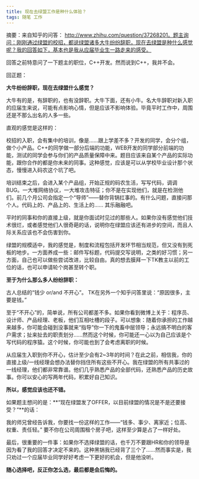 ```yaml
---
title: 现在去绿盟工作是种什么体验？
tags: 随笔 工作
--- 
```


摘要：来自知乎的问答： http://www.zhihu.com/question/37268201。题主询问：刚刚通过绿盟的校招，都说绿盟诸多大牛纷纷辞职，现在去绿盟是种什么感觉呢？我的回答如下，基本也是我从应届毕业生一路走来的感受。

<!--more-->

回答之前特意问了一下题主的职位，C++开发。然而说到C++，我并不会。

回正题：

**大牛纷纷辞职，现在去绿盟什么感觉？**

大牛有的是，有辞职的，也有没辞职。大牛下面，还有小牛。名大牛辞职对新入职的应届生来说，可能有点影响心情，但是应该不影响体验。毕竟平时工作中，周围还是不那么出名的人多一些。

直观的感觉是这样的：

校招的入职，会有集中的培训，像是……跟上学差不多？开发的同学，会分个组，做个小产品。C++的同学做一部分后端的功能，WEB开发的同学部分前端的功能，测试的同学会参与你们的产品质量保障中来。题目应该来自某个产品的实际功能，跟你合作的都是你未来的同事。这种感觉，应该是可以从学校毕业设计那个状态，慢慢进入码农这个坑了吧。

培训结束之后，会进入某个产品组，开始正规的码农生活，写写代码，调调BUG。一大堆网络协议，一大堆攻击特征；你不是在实现他们，就是在检测他们。前几个月公司会指定一个“导师”——替你背锅扛事的。有什么问题，直接问那个人。代码上的、产品上的、生活上的…… 其乐融融吧。

平时的同事和你的直接上级，就是你面试时见过的那些人。如果你没有感觉他们技术很烂，或者感觉他们人很奇葩的话，说明你在绿盟应该还有进步的空间，而且人际关系应该也不会伤害到你。

绿盟的规模适中，我的感觉是，制度和流程包括开发环节相当规范，但又没有到死板的地步。一方面养成一些：邮件写标题，代码提交写说明，之类的好习惯；另一方面，自己也可以做些尝试改进，比较自由。真的想去膜拜一下TK教主以前的工位的话，也可以申请轮个岗甚至转个职。

**至于为什么那么多人纷纷辞职：**

古人总结的“钱少 or/and 不开心”。
TK在另外一个知乎问答里说：“原因很多，主要是钱。”

至于“不开心”的，简单说，所有公司都差不多。如果你看到微博上关于：程序员、设计师、产品经理、老板，他们互相吐槽的段子。可以想象：随着你承担的工作越来越多，你可能会碰到没事就来“指导”你一下的鬼畜中层领导；永远搞不明白的客户需求；扯来扯去的职责划分……然而这个时候，你可能还一心以为自己应该是个写代码的程序猿。这个时候，你可能也到了会考虑离职的时候。

从应届生入职到你不开心，估计至少会有2~3年的时间？在此之前，相信我，你的直接上级/一线经理会想办法替你挡住所有这些不开心。我在绿盟的所有共事过的一线经理，他们都非常靠谱。他们几乎熟悉产品的全部代码，还熟悉产品的历史故事。你可以安心的写两年代码，积累好自己知识。

**所以，感觉应该也还不错。**


如果题主想问的是：**“现在绿盟发了OFFER，以目前绿盟的情况是不是还要接受？“**的话：

我的师兄曾经告诉我，你要找一份这样的工作——“钱多、事少、离家近；位高、权重、责任轻。”
要不你在公司周围租个房子吧，这样至少算是占了一样好处。

最后，很重要的一件事：如果你不选择绿盟的话，也千万不要跟HR和你的领导是因为看了我的回答才决定不来的。这种黑锅我已经背了三个了……然而事实是，我只劝过一个应届毕业同学好好考虑一下更好的机会，但是他没听。

**随心选择吧，反正你怎么选，最后都是会后悔的。**